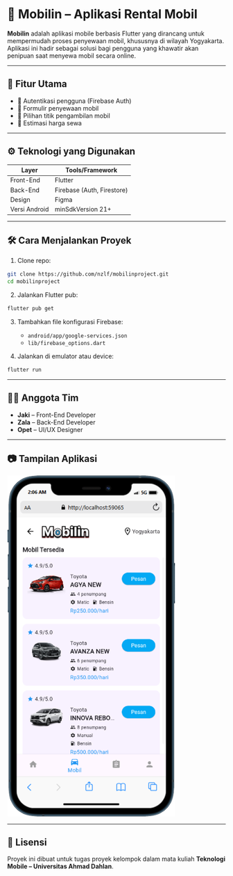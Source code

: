 # 📱 Mobilin – Aplikasi Rental Mobil

**Mobilin** adalah aplikasi mobile berbasis Flutter yang dirancang untuk mempermudah proses penyewaan mobil, khususnya di wilayah Yogyakarta. Aplikasi ini hadir sebagai solusi bagi pengguna yang khawatir akan penipuan saat menyewa mobil secara online.

---

## 🚗 Fitur Utama

- 🔐 Autentikasi pengguna (Firebase Auth)
- 📄 Formulir penyewaan mobil
- 📍 Pilihan titik pengambilan mobil
- 💸 Estimasi harga sewa

---

## ⚙️ Teknologi yang Digunakan

| Layer         | Tools/Framework                |
|---------------|-------------------------------|
| Front-End     | Flutter                        |
| Back-End      | Firebase (Auth, Firestore)     |
| Design        | Figma                          |
| Versi Android | minSdkVersion 21+              |

---

## 🛠️ Cara Menjalankan Proyek

1. Clone repo:

```bash
git clone https://github.com/nzlf/mobilinproject.git
cd mobilinproject
```

2. Jalankan Flutter pub:

```bash
flutter pub get
```

3. Tambahkan file konfigurasi Firebase:
   - `android/app/google-services.json`
   - `lib/firebase_options.dart`

4. Jalankan di emulator atau device:

```bash
flutter run
```

---

## 👨‍💻 Anggota Tim

- **Jaki** – Front-End Developer
- **Zala** – Back-End Developer
- **Opet** – UI/UX Designer

---

## 📷 Tampilan Aplikasi

![profile](assets/aplikasi.png)

---

## 📄 Lisensi

Proyek ini dibuat untuk tugas proyek kelompok dalam mata kuliah **Teknologi Mobile – Universitas Ahmad Dahlan**.